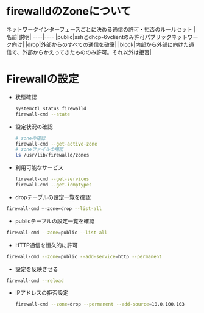 # firewalldのZoneについて
ネットワークインターフェースごとに決める通信の許可・拒否のルールセット
|名前|説明|
----|----
|public|sshとdhcp-6vclientのみ許可パブリックネットワーク向け|
|drop|外部からのすべての通信を破棄|
|block|内部から外部に向けた通信で、外部からかえってきたもののみ許可。それ以外は拒否|

# Firewallの設定

* 状態確認

  ```bash
  systemctl status firewalld
  firewall-cmd --state
  ```

* 設定状況の確認

  ```bash
  # zoneの確認
  firewall-cmd --get-active-zone
  # zoneファイルの場所
  ls /usr/lib/firewalld/zones
  ```

* 利用可能なサービス

  ```bash
  firewall-cmd --get-services
  firewall-cmd --get-icmptypes
  ```

- dropテーブルの設定一覧を確認
```bash
firewall-cmd –-zone=drop --list-all
```
- publicテーブルの設定一覧を確認
```bash
firewall-cmd --zone=public --list-all
```
- HTTP通信を恒久的に許可
```bash
firewall-cmd --zone=public --add-service=http --permanent
```
- 設定を反映させる
```bash
firewall-cmd --reload
```

* IPアドレスの拒否設定

  ```bash
  firewall-cmd --zone=drop --permanent --add-source=10.0.100.103
  ```

  

